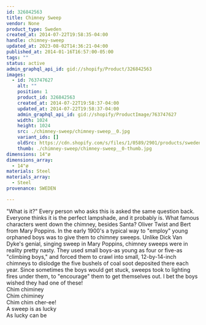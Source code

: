 ```yaml
---
id: 326842563
title: Chimney Sweep
vendor: None
product_type: Sweden
created_at: 2014-07-22T19:58:35-04:00
handle: chimney-sweep
updated_at: 2023-08-02T14:36:21-04:00
published_at: 2014-01-16T16:57:00-05:00
tags: ""
status: active
admin_graphql_api_id: gid://shopify/Product/326842563
images:
  - id: 763747627
    alt: ""
    position: 1
    product_id: 326842563
    created_at: 2014-07-22T19:58:37-04:00
    updated_at: 2014-07-22T19:58:37-04:00
    admin_graphql_api_id: gid://shopify/ProductImage/763747627
    width: 1024
    height: 1024
    src: ./chimney-sweep/chimney-sweep__0.jpg
    variant_ids: []
    oldSrc: https://cdn.shopify.com/s/files/1/0589/2901/products/sweden32.jpeg?v=1406073517
    thumb: ./chimney-sweep/chimney-sweep__0-thumb.jpg
dimensions: 14"ø
dimensions_array:
  - 14"ø
materials: Steel
materials_array:
  - Steel
provenance: SWEDEN

---
```


"What is it?" Every person who asks this is asked the same question back. Everyone thinks it is the perfect lampshade, and it probably is. What famous characters went down the chimney, besides Santa? Oliver Twist and Bert from Mary Poppins. In the early 1900's a typical way to "employ" young orphaned boys was to give them to chimney sweeps. Unlike Dick Van Dyke's genial, singing sweep in Mary Poppins, chimney sweeps were in reality pretty nasty. They used small boys-as young as four or five-as "climbing boys," and forced them to crawl into small, 12-by-14-inch chimneys to dislodge the five bushels of coal soot deposited there each year. Since sometimes the boys would get stuck, sweeps took to lighting fires under them, to "encourage" them to get themselves out. I bet the boys wished they had one of these!  
Chim chiminey  
Chim chiminey  
Chim chim cher-ee!  
A sweep is as lucky  
As lucky can be